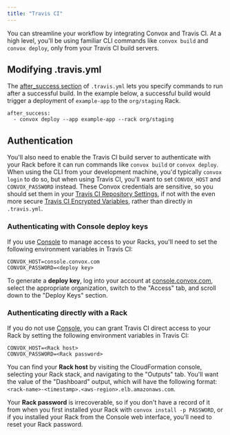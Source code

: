 ```yaml
---
title: "Travis CI"
---
```


You can streamline your workflow by integrating Convox and Travis CI. At a high level, you'll be using familiar CLI commands like `convox build` and `convox deploy`, only from your Travis CI build servers.

## Modifying .travis.yml

The [after_success section](https://docs.travis-ci.com/user/deployment/custom/) of `.travis.yml` lets you specify commands to run after a successful build. In the example below, a successful build would trigger a deployment of `example-app` to the `org/staging` Rack.

    after_success:
      - convox deploy --app example-app --rack org/staging

## Authentication

You'll also need to enable the Travis CI build server to authenticate with your Rack before it can run commands like `convox build` or `convox deploy`. When using the CLI from your development machine, you'd typically `convox login` to do so, but when using Travis CI, you'll want to set `CONVOX_HOST` and `CONVOX_PASSWORD` instead. These Convox credentials are sensitive, so you should set them in your [Travis CI Repository Settings](https://docs.travis-ci.com/user/environment-variables/#Defining-Variables-in-Repository-Settings), if not with the even more secure [Travis CI Encrypted Variables](https://docs.travis-ci.com/user/environment-variables/#Encrypted-Variables), rather than directly in `.travis.yml`.

### Authenticating with Console deploy keys

If you use [Console](https://console.convox.com/) to manage access to your Racks, you'll need to set the following environment variables in Travis CI:

    CONVOX_HOST=console.convox.com
    CONVOX_PASSWORD=<deploy key>

To generate a **deploy key**, log into your account at [console.convox.com](https://console.convox.com), select the appropriate organization, switch to the "Access" tab, and scroll down to the "Deploy Keys" section.

### Authenticating directly with a Rack

If you do not use [Console](https://console.convox.com/), you can grant Travis CI direct access to your Rack by setting the following environment variables in Travis CI:

    CONVOX_HOST=<Rack host>
    CONVOX_PASSWORD=<Rack password>

You can find your **Rack host** by visiting the CloudFormation console, selecting your Rack stack, and navigating to the "Outputs" tab. You'll want the value of the "Dashboard" output, which will have the following format: `<rack-name>-<timestamp>.<aws-region>.elb.amazonaws.com`.

Your **Rack password** is irrecoverable, so if you don't have a record of it from when you first installed your Rack with `convox install -p PASSWORD`, or if you installed your Rack from the Console web interface, you'll need to reset your Rack password.
